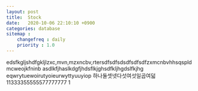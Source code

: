```yaml
---
layout: post
title:  Stock
date:   2020-10-06 22:10:10 +0900
categories: database
sitemap :
    changefreq : daily
    priority : 1.0
---
```

















edsfkgljshdfgkljlzxc,mvn,mzxncbv,rtersdfsdfsdsdfsdfsdfzxmcnbvhhsqspldmcweojkfninb
asdlkfjhaslkdgfjhdsflkjghsdfkljhgdslfkjhg
eqwrytuewoirutyoieurwyttyuuyiop
하나둘셋넷다섯여섯일곱여덟
11333355555577777777
1